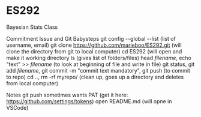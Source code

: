# ES292
Bayesian Stats Class

Commitment Issue and Git Babysteps
git config --global --list (list of username, email)
git clone https://github.com/marieboo/ES292.git (will clone the directory from git to local computer)
cd ES292 (will open and make it working directory
ls   (gives list of folders/files)
head *filename*, echo "text" >> *filename* (to look at beginning of file and write in file)
git status, git add *filename*, git commit -m "commit text mandatory", git push (to commit to repo)
cd .., rm -rf myrepo/ (clean up, goes up a directory and deletes from local computer)

Notes
git push sometimes wants PAT (get it here: https://github.com/settings/tokens) 
open README.md (will opne in VSCode)
